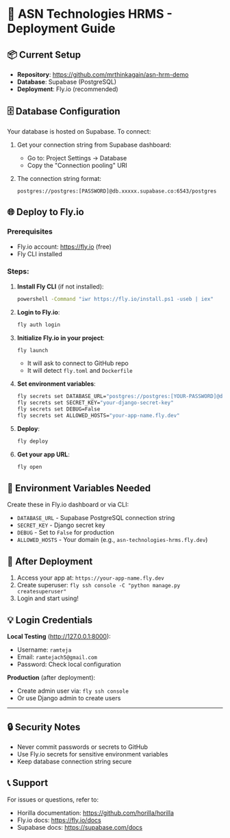 # 🚀 ASN Technologies HRMS - Deployment Guide

## 📦 Current Setup

- **Repository**: https://github.com/mrthinkagain/asn-hrm-demo
- **Database**: Supabase (PostgreSQL)
- **Deployment**: Fly.io (recommended)

## 🗄️ Database Configuration

Your database is hosted on Supabase. To connect:

1. Get your connection string from Supabase dashboard:
   - Go to: Project Settings → Database
   - Copy the "Connection pooling" URI

2. The connection string format:
   ```
   postgres://postgres:[PASSWORD]@db.xxxxx.supabase.co:6543/postgres
   ```

## 🌐 Deploy to Fly.io

### Prerequisites
- Fly.io account: https://fly.io (free)
- Fly CLI installed

### Steps:

1. **Install Fly CLI** (if not installed):
   ```bash
   powershell -Command "iwr https://fly.io/install.ps1 -useb | iex"
   ```

2. **Login to Fly.io**:
   ```bash
   fly auth login
   ```

3. **Initialize Fly.io in your project**:
   ```bash
   fly launch
   ```
   - It will ask to connect to GitHub repo
   - It will detect `fly.toml` and `Dockerfile`

4. **Set environment variables**:
   ```bash
   fly secrets set DATABASE_URL="postgres://postgres:[YOUR-PASSWORD]@db.bcwariuktdyhdrajycka.supabase.co:6543/postgres"
   fly secrets set SECRET_KEY="your-django-secret-key"
   fly secrets set DEBUG=False
   fly secrets set ALLOWED_HOSTS="your-app-name.fly.dev"
   ```

5. **Deploy**:
   ```bash
   fly deploy
   ```

6. **Get your app URL**:
   ```bash
   fly open
   ```

## 📝 Environment Variables Needed

Create these in Fly.io dashboard or via CLI:

- `DATABASE_URL` - Supabase PostgreSQL connection string
- `SECRET_KEY` - Django secret key
- `DEBUG` - Set to `False` for production
- `ALLOWED_HOSTS` - Your domain (e.g., `asn-technologies-hrms.fly.dev`)

## 🎯 After Deployment

1. Access your app at: `https://your-app-name.fly.dev`
2. Create superuser: `fly ssh console -C "python manage.py createsuperuser"`
3. Login and start using!

## 💡 Login Credentials

**Local Testing** (http://127.0.0.1:8000):
- Username: `ramteja`
- Email: `ramtejach5@gmail.com`
- Password: Check local configuration

**Production** (after deployment):
- Create admin user via: `fly ssh console`
- Or use Django admin to create users

---

## 🔒 Security Notes

- Never commit passwords or secrets to GitHub
- Use Fly.io secrets for sensitive environment variables
- Keep database connection string secure

## 📞 Support

For issues or questions, refer to:
- Horilla documentation: https://github.com/horilla/horilla
- Fly.io docs: https://fly.io/docs
- Supabase docs: https://supabase.com/docs

